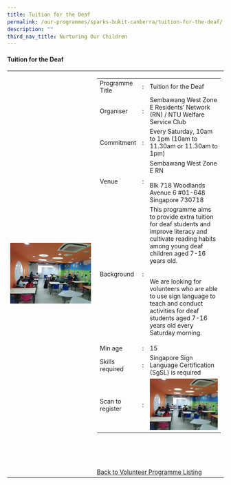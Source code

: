 ```yaml
---
title: Tuition for the Deaf
permalink: /our-programmes/sparks-bukit-canberra/tuition-for-the-deaf/
description: ""
third_nav_title: Nurturing Our Children
---
```


#### Tuition for the Deaf

<table width="100%" border="0">
	<tbody><tr>
		<td width="40%">
			<img style="width=200px;height=auto;" src="/images/SPARKS@Bukit%20Canberra/tuition%20for%20the%20deaf.jpg">
		</td>
		<td width="60%">
			<table width="100%" border="0">
				<tbody><tr>
					<td width="20%">
						Programme Title
					</td>
					<td width="5%">
						:
					</td>
					<td>
						Tuition for the Deaf 
					</td>
				</tr>
					<tr><td width="20%">
						Organiser
					</td>
					<td width="5%">
						:
					</td>
					<td>
						  Sembawang West Zone E Residents’ Network (RN) / NTU Welfare Service Club
					</td>
				</tr>
				<tr>
					<td width="20%">
						Commitment
					</td>
					<td width="5%">
						:
					</td>
					<td width="75%">
						  Every Saturday, 10am to 1pm (10am to 11.30am or 11.30am to 1pm)
					</td>
				</tr>
				<tr>
					<td width="20%">
					 Venue
					</td>
					<td width="5%">
						:
					</td>
					<td width="75%">
					  Sembawang West Zone E RN<br><br>
Blk 718 Woodlands Avenue 6 #01-648 Singapore 730718
					</td>
				</tr>
				<tr>
					<td width="20%">
						Background
					</td>
					<td width="5%">
						:
					</td>
					<td width="75%">
						 This programme aims to provide extra tuition for deaf students and improve literacy and cultivate reading habits among young deaf children aged 7-16 years old.<br><br>
						
We are looking for volunteers who are able to use sign language to teach and conduct activities for deaf students aged 7-16 years old every Saturday morning. 
					</td>
				</tr>
				<tr>
					<td width="20%">
						Min age
					</td>
					<td width="5%">
						:
					</td>
					<td width="75%">
						15
					</td>
				</tr>
		<tr>
					<td width="20%">
						Skills required
					</td>
					<td width="5%">
						:
					</td>
					<td>
						  Singapore Sign Language Certification (SgSL) is required
			</td>
				</tr>
		<tr>
					<td width="20%">
						Scan to register
					</td>
					<td width="5%">
						:
					</td>
					<td><img style="width=200px;height=auto;" src="/images/SPARKS@Bukit%20Canberra/tuition%20for%20the%20deaf.jpg">
			</td>
				</tr>
</tbody></table>


<br>
			<br>
			<br>
			<br>
			



<a href="/volunteer-programmes/programmes">
	Back to Volunteer Programme Listing
	</a></td></tr></tbody></table>